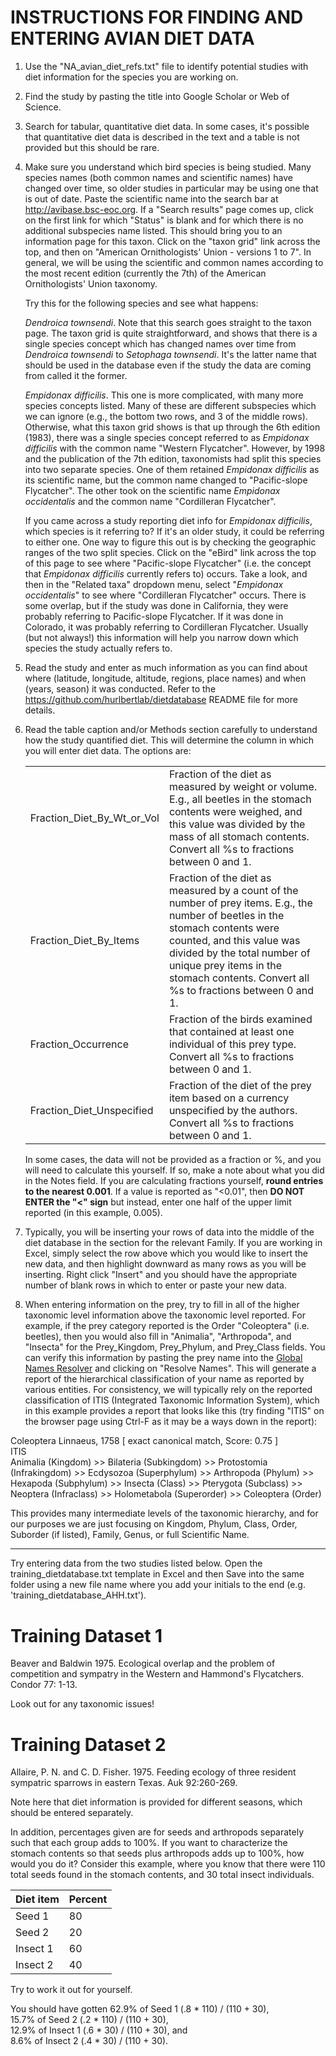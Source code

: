 INSTRUCTIONS FOR FINDING AND ENTERING AVIAN DIET DATA
=====================================================

1. Use the "NA_avian_diet_refs.txt" file to identify potential studies with diet
information for the species you are working on.

2. Find the study by pasting the title into Google Scholar or Web of Science.

3. Search for tabular, quantitative diet data. In some cases, it's possible
that quantitative diet data is described in the text and a table is not provided
but this should be rare.

4. Make sure you understand which bird species is being studied. Many species
names (both common names and scientific names) have changed over time, so older
studies in particular may be using one that is out of date. Paste the scientific
name into the search bar at http://avibase.bsc-eoc.org. If a "Search results"
page comes up, click on the first link for which "Status" is blank and for
which there is no additional subspecies name listed. This should bring you to an
information page for this taxon. Click on the "taxon grid" link across the top,
and then on "American Ornithologists' Union - versions 1 to 7". In general, we
will be using the scientific and common names according to the most recent
edition (currently the 7th) of the American Ornithologists' Union taxonomy.

    Try this for the following species and see what happens: 

    *Dendroica townsendi*. Note that this search goes straight to the taxon page. 
    The taxon grid is quite straightforward, and shows that there is a single 
    species concept which has changed names over time from *Dendroica townsendi* to 
    *Setophaga townsendi*. It's the latter name that should be used in the database
    even if the study the data are coming from called it the former.
 
    *Empidonax difficilis*. This one is more complicated, with many more species 
    concepts listed. Many of these are different subspecies which we can ignore 
    (e.g., the bottom two rows, and 3 of the middle rows). Otherwise, what this
    taxon grid shows is that up through the 6th edition (1983), there was a single
    species concept referred to as *Empidonax difficilis* with the common name 
    "Western Flycatcher". However, by 1998 and the publication of the 7th edition,
    taxonomists had split this species into two separate species. One of them
    retained *Empidonax difficilis* as its scientific name, but the common name
    changed to "Pacific-slope Flycatcher". The other took on the scientific name
    *Empidonax occidentalis* and the common name "Cordilleran Flycatcher". 

    If you came across a study reporting diet info for *Empidonax difficilis*, 
    which species is it referring to? If it's an older study, it could be referring
    to either one. One way to figure this out is by checking the geographic ranges
    of the two split species. Click on the "eBird" link across the top of this page
    to see where "Pacific-slope Flycatcher" (i.e. the concept that *Empidonax
    difficilis* currently refers to) occurs. Take a look, and then in the "Related 
    taxa" dropdown menu, select "*Empidonax occidentalis*" to see where "Cordilleran
    Flycatcher" occurs. There is some overlap, but if the study was done in
    California, they were probably referring to Pacific-slope Flycatcher. If it was
    done in Colorado, it was probably referring to Cordilleran Flycatcher. Usually 
    (but not always!) this information will help you narrow down which species
    the study actually refers to.

5. Read the study and enter as much information as you can find about where 
(latitude, longitude, altitude, regions, place names) and when (years, season) 
it was conducted. Refer to the https://github.com/hurlbertlab/dietdatabase 
README file for more details.

6. Read the table caption and/or Methods section carefully to understand how
the study quantified diet. This will determine the column in which you will 
enter diet data. The options are: 

    <table>
      <tr>
        <td>Fraction_Diet_By_Wt_or_Vol</td>
        <td>Fraction of the diet as measured by weight or volume. E.g., all beetles 
        in the stomach contents were weighed, and this value was divided by the mass
        of all stomach contents. Convert all %s to fractions between 0 and 1.</td>
      </tr>
      <tr>
        <td>Fraction_Diet_By_Items</td>
        <td>Fraction of the diet as measured by a count of the number of prey items. 
        E.g., the number of beetles in the stomach contents were counted, and this 
        value was divided by the total number of unique prey items in the stomach 
        contents. Convert all %s to fractions between 0 and 1.</td>
      </tr>
      <tr>
        <td>Fraction_Occurrence</td>
        <td>Fraction of the birds examined that contained at least one individual of 
        this prey type.  Convert all %s to fractions between 0 and 1.</td>
      </tr>
      <tr>
        <td>Fraction_Diet_Unspecified</td>
        <td>Fraction of the diet of the prey item based on a currency unspecified by 
        the authors.  Convert all %s to fractions between 0 and 1.</td>
      </tr>
      <tr>
    </table>

    In some cases, the data will not be provided as a fraction or %, and you will 
    need to calculate this yourself. If so, make a note about what you did in the
    Notes field. If you are calculating fractions yourself, **round entries to the 
    nearest 0.001**. If a value is reported as "<0.01", then **DO NOT ENTER the "<" sign**
    but instead, enter one half of the upper limit reported (in this example, 0.005).

7. Typically, you will be inserting your rows of data into the middle of the 
diet database in the section for the relevant Family. If you are working in
Excel, simply select the row above which you would like to insert the new data,
and then highlight downward as many rows as you will be inserting. Right click
"Insert" and you should have the appropriate number of blank rows in which to
enter or paste your new data.

8. When entering information on the prey, try to fill in all of the higher taxonomic level 
information above the taxonomic level reported. For example, if the prey category reported is the Order "Coleoptera" 
(i.e. beetles), then you would also fill in "Animalia", "Arthropoda", and "Insecta" for the 
Prey_Kingdom, Prey_Phylum, and Prey_Class fields. You can verify this information by pasting
the prey name into the [Global Names Resolver](http://resolver.globalnames.biodinfo.org/) and 
clicking on "Resolve Names". This will generate a report of the hierarchical classification
of your name as reported by various entities. For consistency, we will typically rely on the 
reported classification of ITIS (Integrated Taxonomic Information System), which in
this example provides a report that looks like this (try finding "ITIS" on the browser page 
using Ctrl-F as it may be a ways down in the report):

Coleoptera Linnaeus, 1758 [ exact canonical match, Score: 0.75 ]  
ITIS  
Animalia (Kingdom) >> Bilateria (Subkingdom) >> Protostomia (Infrakingdom) >> Ecdysozoa (Superphylum) >> Arthropoda (Phylum) >> Hexapoda (Subphylum) >> Insecta (Class) >> Pterygota (Subclass) >> Neoptera (Infraclass) >> Holometabola (Superorder) >> Coleoptera (Order)

This provides many intermediate levels of the taxonomic hierarchy, and for our purposes we are just focusing on 
Kingdom, Phylum, Class, Order, Suborder (if listed), Family, Genus, or full Scientific Name.


---

Try entering data from the two studies listed below. Open the training_dietdatabase.txt
template in Excel and then Save into the same folder using a new file name where you add 
your initials to the end (e.g. 'training_dietdatabase_AHH.txt').

# Training Dataset 1

Beaver and Baldwin 1975. Ecological overlap and the problem of competition and sympatry
in the Western and Hammond's Flycatchers. Condor 77: 1-13.

Look out for any taxonomic issues!

# Training Dataset 2

Allaire, P. N. and C. D. Fisher. 1975. Feeding ecology of three resident sympatric 
sparrows in eastern Texas. Auk 92:260-269.

Note here that diet information is provided for different seasons, which should be
entered separately. 

In addition, percentages given are for seeds and arthropods separately such that 
each group adds to 100%. If you want to characterize the stomach contents so that
seeds plus arthropods adds up to 100%, how would you do it? Consider this example,
where you know that there were 110 total seeds found in the stomach contents, and 30
total insect individuals.

| Diet item | Percent |
|----------|---------|
| Seed 1   | 80 |
| Seed 2   | 20 |
| Insect 1 | 60 |
| Insect 2 | 40 |

Try to work it out for yourself.

You should have gotten 62.9% of Seed 1 (.8 * 110) / (110 + 30),  
15.7% of Seed 2 (.2 * 110) / (110 + 30),  
12.9% of Insect 1 (.6 * 30) / (110 + 30), and   
8.6% of Insect 2 (.4 * 30) / (110 + 30).
